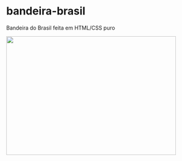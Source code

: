 # bandeira-brasil
Bandeira do Brasil feita em HTML/CSS puro

<img src="https://github.com/pedrorivald/bandeira-brasil/blob/master/bandeira.png" height="315" width="450">
